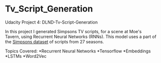 # Tv_Script_Generation

Udacity Project 4: DLND-Tv-Script-Generation

In this project I generated Simpsons TV scripts, for a scene at Moe's Tavern, using Recurrent Neural Networks (RNNs). This model uses a part of the [Simpsons dataset](https://www.kaggle.com/wcukierski/the-simpsons-by-the-data) of scripts from 27 seasons. 

Topics Covered:
*Recurrent Neural Networks
*Tensorflow
*Embeddings
*LSTMs
*Word2Vec
